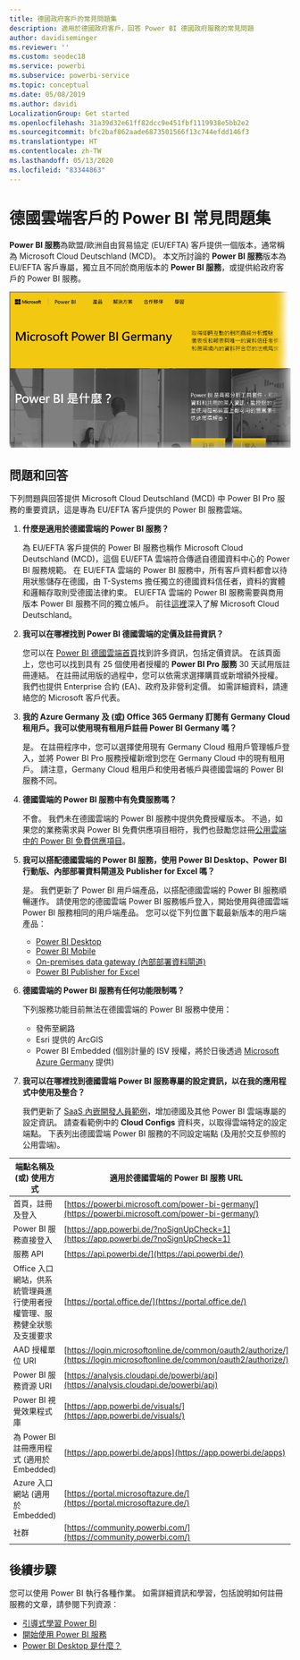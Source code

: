 ```yaml
---
title: 德國政府客戶的常見問題集
description: 適用於德國政府客戶，回答 Power BI 德國政府服務的常見問題
author: davidiseminger
ms.reviewer: ''
ms.custom: seodec18
ms.service: powerbi
ms.subservice: powerbi-service
ms.topic: conceptual
ms.date: 05/08/2019
ms.author: davidi
LocalizationGroup: Get started
ms.openlocfilehash: 31a39d32e61ff82dcc9e451fbf1119938e5bb2e2
ms.sourcegitcommit: bfc2baf862aade6873501566f13c744efdd146f3
ms.translationtype: HT
ms.contentlocale: zh-TW
ms.lasthandoff: 05/13/2020
ms.locfileid: "83344863"
---
```

# <a name="frequently-asked-questions-for-power-bi-for-germany-cloud-customers"></a>德國雲端客戶的 Power BI 常見問題集
**Power BI 服務**為歐盟/歐洲自由貿易協定 (EU/EFTA) 客戶提供一個版本，通常稱為 Microsoft Cloud Deutschland (MCD)。 本文所討論的 **Power BI 服務**版本為 EU/EFTA 客戶專屬，獨立且不同於商用版本的 **Power BI 服務**，或提供給政府客戶的 Power BI 服務。

![](media/service-govde-faq/govde-faq_01.png)

## <a name="questions-and-answers"></a>問題和回答

下列問題與回答提供 Microsoft Cloud Deutschland (MCD) 中 Power BI Pro 服務的重要資訊，這是專為 EU/EFTA 客戶提供的 Power BI 服務雲端。

1. **什麼是適用於德國雲端的 Power BI 服務？**
   
   為 EU/EFTA 客戶提供的 Power BI 服務也稱作 Microsoft Cloud Deutschland (MCD)，這個 EU/EFTA 雲端符合傳遞自德國資料中心的 Power BI 服務規範。 在 EU/EFTA 雲端的 Power BI 服務中，所有客戶資料都會以待用狀態儲存在德國，由 T-Systems 擔任獨立的德國資料信任者，資料的實體和邏輯存取則受德國法律約束。 EU/EFTA 雲端的 Power BI 服務需要與商用版本 Power BI 服務不同的獨立帳戶。 前往[這裡](https://www.microsoft.com/trustcenter/cloudservices/nationalcloud)深入了解 Microsoft Cloud Deutschland。
2. **我可以在哪裡找到 Power BI 德國雲端的定價及註冊資訊？**
   
   您可以在 [Power BI 德國雲端首頁](https://powerbi.microsoft.com/power-bi-germany/)找到許多資訊，包括定價資訊。 在該頁面上，您也可以找到具有 25 個使用者授權的 **Power BI Pro 服務** 30 天試用版註冊連結。 在註冊試用版的過程中，您可以依需求選擇購買或新增額外授權。 我們也提供 Enterprise 合約 (EA)、政府及非營利定價。 如需詳細資料，請連絡您的 Microsoft 客戶代表。
3. **我的 Azure Germany 及 (或) Office 365 Germany 訂閱有 Germany Cloud 租用戶。我可以使用現有租用戶註冊 Power BI Germany 嗎？**
   
   是。 在註冊程序中，您可以選擇使用現有 Germany Cloud 租用戶管理帳戶登入，並將 Power BI Pro 服務授權新增到您在 Germany Cloud 中的現有租用戶。 請注意，Germany Cloud 租用戶和使用者帳戶與德國雲端的 Power BI 服務不同。
4. **德國雲端的 Power BI 服務中有免費服務嗎？**
   
   不會。 我們未在德國雲端的 Power BI 服務中提供免費授權版本。 不過，如果您的業務需求與 Power BI 免費供應項目相符，我們也鼓勵您註冊[公用雲端中的 Power BI 免費供應項目](https://powerbi.microsoft.com/get-started/)。
5. **我可以搭配德國雲端的 Power BI 服務，使用 Power BI Desktop、Power BI 行動版、內部部署資料閘道及 Publisher for Excel 嗎？**
   
   是。 我們更新了 Power BI 用戶端產品，以搭配德國雲端的 Power BI 服務順暢運作。 請使用您的德國雲端 Power BI 服務帳戶登入，開始使用與德國雲端 Power BI 服務相同的用戶端產品。 您可以從下列位置下載最新版本的用戶端產品：
   
   * [Power BI Desktop](https://powerbi.microsoft.com/desktop/)
   * [Power BI Mobile](https://powerbi.microsoft.com/mobile/)
   * [On-premises data gateway (內部部署資料閘道)](https://powerbi.microsoft.com/gateway/)
   * [Power BI Publisher for Excel](https://powerbi.microsoft.com/excel-dashboard-publisher/)
6. **德國雲端的 Power BI 服務有任何功能限制嗎？**
   
   下列服務功能目前無法在德國雲端的 Power BI 服務中使用：
   
   * 發佈至網路
   * Esri 提供的 ArcGIS
   * Power BI Embedded (個別計量的 ISV 授權，將於日後透過 [Microsoft Azure Germany](https://azure.microsoft.com/overview/clouds/germany/) 提供)
7. **我可以在哪裡找到德國雲端 Power BI 服務專屬的設定資訊，以在我的應用程式中使用及整合？**
   
   我們更新了 [SaaS 內嵌開發人員範例](https://github.com/Microsoft/PowerBI-Developer-Samples)，增加德國及其他 Power BI 雲端專屬的設定資訊。 請查看範例中的 **Cloud Configs** 資料夾，以取得雲端特定的設定端點。 下表列出德國雲端 Power BI 服務的不同設定端點 (及用於交互參照的公用雲端)。

| **端點名稱及 (或) 使用方式** | **適用於德國雲端的 Power BI 服務 URL** | **公用雲端中的對等 URL (用於交互參照)** |
| --- | --- | --- |
| 首頁，註冊及登入 |[https://powerbi.microsoft.com/power-bi-germany/](https://powerbi.microsoft.com/power-bi-germany/) |[https://powerbi.microsoft.com/](https://powerbi.microsoft.com/) |
| Power BI 服務直接登入 |[https://app.powerbi.de/?noSignUpCheck=1](https://app.powerbi.de/?noSignUpCheck=1) |[https://app.powerbi.com/?noSignUpCheck=1](https://app.powerbi.com/?noSignUpCheck=1) |
| 服務 API |[https://api.powerbi.de/](https://api.powerbi.de/) |[https://api.powerbi.com/](https://api.powerbi.com/) |
| Office 入口網站，供系統管理員進行使用者授權管理、服務健全狀態及支援要求 |[https://portal.office.de/](https://portal.office.de/) |[https://portal.office.com/](https://portal.office.com/) |
| AAD 授權單位 URI |[https://login.microsoftonline.de/common/oauth2/authorize/](https://login.microsoftonline.de/common/oauth2/authorize/) |[https://login.microsoftonline.com/common/oauth2/authorize/](https://login.microsoftonline.com/common/oauth2/authorize/) |
| Power BI 服務資源 URI |[https://analysis.cloudapi.de/powerbi/api](https://analysis.cloudapi.de/powerbi/api) |[https://analysis.windows.net/powerbi/api](https://analysis.windows.net/powerbi/api) |
| Power BI 視覺效果程式庫 |[https://app.powerbi.de/visuals/](https://app.powerbi.de/visuals/) |[https://app.powerbi.com/visuals/](https://app.powerbi.com/visuals/) |
| 為 Power BI 註冊應用程式 (適用於 Embedded) |[https://app.powerbi.de/apps](https://app.powerbi.de/apps) |[https://app.powerbi.com/apps](https://app.powerbi.com/apps) |
| Azure 入口網站 (適用於 Embedded) |[https://portal.microsoftazure.de/](https://portal.microsoftazure.de/) |[https://portal.azure.com/](https://portal.azure.com/) |
| 社群 |[https://community.powerbi.com/](https://community.powerbi.com/) |[https://community.powerbi.com/](https://community.powerbi.com/) |

## <a name="next-steps"></a>後續步驟
您可以使用 Power BI 執行各種作業。 如需詳細資訊和學習，包括說明如何註冊服務的文章，請參閱下列資源︰

* [引導式學習 Power BI](../guided-learning/index.yml)
* [開始使用 Power BI 服務](../fundamentals/service-get-started.md)
* [Power BI Desktop 是什麼？](../fundamentals/desktop-what-is-desktop.md)
